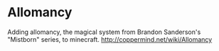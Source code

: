 Allomancy
======

Adding allomancy, the magical system from Brandon Sanderson's "Mistborn" series, to minecraft.
http://coppermind.net/wiki/Allomancy
